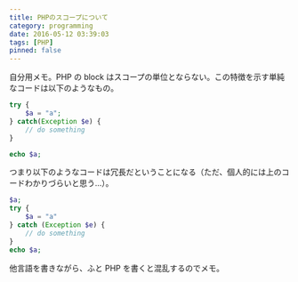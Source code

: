 ```yaml
---
title: PHPのスコープについて
category: programming
date: 2016-05-12 03:39:03
tags: [PHP]
pinned: false
---
```


自分用メモ。PHP の block はスコープの単位とならない。この特徴を示す単純なコードは以下のようなもの。

```php
try {
    $a = "a";
} catch(Exception $e) {
    // do something
}

echo $a;
```

つまり以下のようなコードは冗長だということになる（ただ、個人的には上のコードわかりづらいと思う...）。

```php
$a;
try {
    $a = "a"
} catch (Exception $e) {
    // do something
}
echo $a;
```

他言語を書きながら、ふと PHP を書くと混乱するのでメモ。
